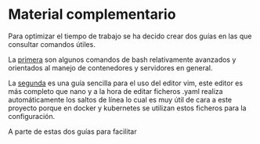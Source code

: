 # Material complementario

Para optimizar el tiempo de trabajo se ha decido crear dos guías en las que consultar comandos útiles.

La [primera](./bash.md) son algunos comandos de bash relativamente avanzados y orientados al manejo de contenedores y servidores en general.

La [segunda](./vim.md) es una guía sencilla para el uso del editor vim, este editor es más completo que nano y a la hora de editar ficheros .yaml realiza automáticamente los saltos de línea lo cual es muy útil de cara a este proyecto porque en docker y kubernetes se utilizan estos ficheros para la configuración.

A parte de estas dos guías para facilitar 